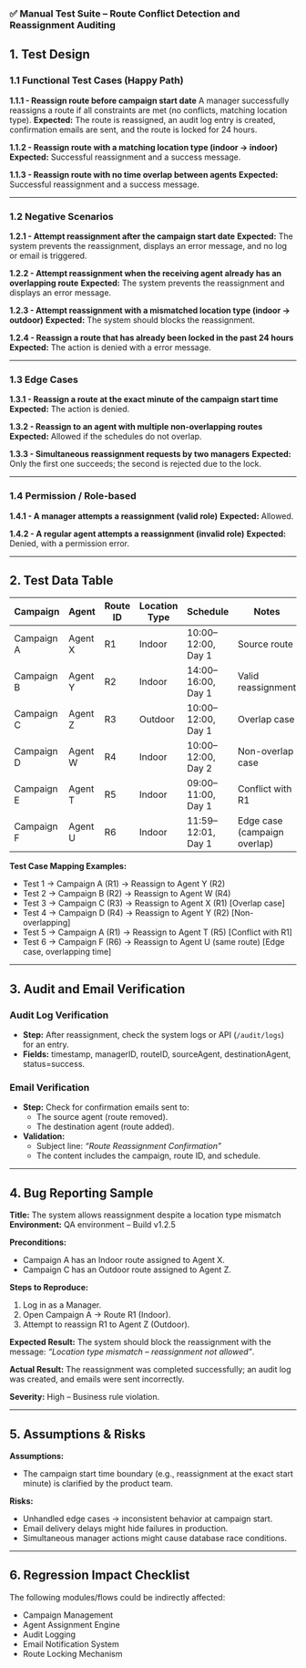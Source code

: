 ### ✅ Manual Test Suite – Route Conflict Detection and Reassignment Auditing

## 1. Test Design

### 1.1 Functional Test Cases (Happy Path)

**1.1.1 - Reassign route before campaign start date**
A manager successfully reassigns a route if all constraints are met (no conflicts, matching location type).
**Expected:** The route is reassigned, an audit log entry is created, confirmation emails are sent, and the route is locked for 24 hours.

**1.1.2 - Reassign route with a matching location type (indoor → indoor)**
**Expected:** Successful reassignment and a success message.

**1.1.3 - Reassign route with no time overlap between agents**
**Expected:** Successful reassignment and a success message.

---

### 1.2 Negative Scenarios

**1.2.1 - Attempt reassignment after the campaign start date**
**Expected:** The system prevents the reassignment, displays an error message, and no log or email is triggered.

**1.2.2 - Attempt reassignment when the receiving agent already has an overlapping route**
**Expected:** The system prevents the reassignment and displays an error message.

**1.2.3 - Attempt reassignment with a mismatched location type (indoor → outdoor)**
**Expected:** The system should blocks the reassignment.

**1.2.4 - Reassign a route that has already been locked in the past 24 hours**
**Expected:** The action is denied with a error message.

---

### 1.3 Edge Cases

**1.3.1 - Reassign a route at the exact minute of the campaign start time**
**Expected:** The action is denied.

**1.3.2 - Reassign to an agent with multiple non-overlapping routes**
**Expected:** Allowed if the schedules do not overlap.

**1.3.3 - Simultaneous reassignment requests by two managers**
**Expected:** Only the first one succeeds; the second is rejected due to the lock.

---

### 1.4 Permission / Role-based

**1.4.1 - A manager attempts a reassignment (valid role)**
**Expected:** Allowed.

**1.4.2 - A regular agent attempts a reassignment (invalid role)**
**Expected:** Denied, with a permission error.


---

## 2. Test Data Table

| Campaign   | Agent   | Route ID | Location Type | Schedule             | Notes                        |
|------------|---------|----------|---------------|--------------------|-------------------------------|
| Campaign A | Agent X | R1       | Indoor        | 10:00–12:00, Day 1 | Source route                  |
| Campaign B | Agent Y | R2       | Indoor        | 14:00–16:00, Day 1 | Valid reassignment            |
| Campaign C | Agent Z | R3       | Outdoor       | 10:00–12:00, Day 1 | Overlap case                  |
| Campaign D | Agent W | R4       | Indoor        | 10:00–12:00, Day 2 | Non-overlap case              |
| Campaign E | Agent T | R5       | Indoor        | 09:00–11:00, Day 1 | Conflict with R1              |
| Campaign F | Agent U | R6       | Indoor        | 11:59–12:01, Day 1 | Edge case (campaign overlap)  |

**Test Case Mapping Examples:**  
- Test 1 → Campaign A (R1) → Reassign to Agent Y (R2)  
- Test 2 → Campaign B (R2) → Reassign to Agent W (R4)  
- Test 3 → Campaign C (R3) → Reassign to Agent X (R1) [Overlap case]  
- Test 4 → Campaign D (R4) → Reassign to Agent Y (R2) [Non-overlapping]  
- Test 5 → Campaign A (R1) → Reassign to Agent T (R5) [Conflict with R1]  
- Test 6 → Campaign F (R6) → Reassign to Agent U (same route) [Edge case, overlapping time]  



---

## 3. Audit and Email Verification

### Audit Log Verification
- **Step:** After reassignment, check the system logs or API (`/audit/logs`) for an entry.
- **Fields:** timestamp, managerID, routeID, sourceAgent, destinationAgent, status=success.

### Email Verification
- **Step:** Check for confirmation emails sent to:
  - The source agent (route removed).
  - The destination agent (route added).
- **Validation:**
  - Subject line: *“Route Reassignment Confirmation”*
  - The content includes the campaign, route ID, and schedule.

---

## 4. Bug Reporting Sample

**Title:** The system allows reassignment despite a location type mismatch
**Environment:** QA environment – Build v1.2.5

**Preconditions:**
- Campaign A has an Indoor route assigned to Agent X.
- Campaign C has an Outdoor route assigned to Agent Z.

**Steps to Reproduce:**
1. Log in as a Manager.
2. Open Campaign A → Route R1 (Indoor).
3. Attempt to reassign R1 to Agent Z (Outdoor).

**Expected Result:**
The system should block the reassignment with the message:
*“Location type mismatch – reassignment not allowed”*.

**Actual Result:**
The reassignment was completed successfully; an audit log was created, and emails were sent incorrectly.

**Severity:** High – Business rule violation.

---

## 5. Assumptions & Risks

**Assumptions:**
- The campaign start time boundary (e.g., reassignment at the exact start minute) is clarified by the product team.


**Risks:**
- Unhandled edge cases → inconsistent behavior at campaign start.
- Email delivery delays might hide failures in production.
- Simultaneous manager actions might cause database race conditions.

---

## 6. Regression Impact Checklist

The following modules/flows could be indirectly affected:
- Campaign Management 
- Agent Assignment Engine 
- Audit Logging 
- Email Notification System 
- Route Locking Mechanism 
